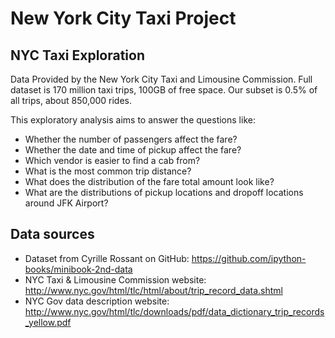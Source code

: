 # New York City Taxi Project

## NYC Taxi Exploration

Data Provided by the New York City Taxi and Limousine Commission. Full dataset is 170 million taxi trips, 100GB of free space. Our subset is 0.5% of all trips, about 850,000 rides.

This exploratory analysis aims to answer the questions like:
* Whether the number of passengers affect the fare?
* Whether the date and time of pickup affect the fare?
* Which vendor is easier to find a cab from?
* What is the most common trip distance?
* What does the distribution of the fare total amount look like?
* What are the distributions of pickup locations and dropoff locations around JFK Airport?

## Data sources
* Dataset from Cyrille Rossant on GitHub: https://github.com/ipython-books/minibook-2nd-data
* NYC Taxi & Limousine Commission website: http://www.nyc.gov/html/tlc/html/about/trip_record_data.shtml
* NYC Gov data description website: http://www.nyc.gov/html/tlc/downloads/pdf/data_dictionary_trip_records_yellow.pdf
